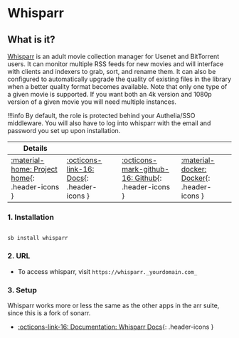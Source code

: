 # Whisparr

## What is it?

[Whisparr](https://wiki.servarr.com/whisparr) is an adult movie collection manager for Usenet and BitTorrent users. It can monitor multiple RSS feeds for new movies and will interface with clients and indexers to grab, sort, and rename them. It can also be configured to automatically upgrade the quality of existing files in the library when a better quality format becomes available. Note that only one type of a given movie is supported. If you want both an 4k version and 1080p version of a given movie you will need multiple instances.

!!!info
    By default, the role is protected behind your Authelia/SSO middleware. You will also have to log into whisparr with the email and password you set up upon installation.

| Details     |             |             |             |
|-------------|-------------|-------------|-------------|
| [:material-home: Project home](https://wiki.servarr.com/whisparr){: .header-icons } | [:octicons-link-16: Docs](https://wiki.servarr.com/en/whisparr/quick-start-guide){: .header-icons } | [:octicons-mark-github-16: Github](https://github.com/Whisparr/Whisparr){: .header-icons } | [:material-docker: Docker](https://hub.docker.com/r/hotio/whisparr){: .header-icons }|

### 1. Installation

``` shell

sb install whisparr

```

### 2. URL

- To access whisparr, visit `https://whisparr._yourdomain.com_`

### 3. Setup

Whisparr works more or less the same as the other apps in the arr suite, since this is a fork of sonarr.

- [:octicons-link-16: Documentation: Whisparr Docs](https://wiki.servarr.com/en/whisparr/quick-start-guide){: .header-icons }
